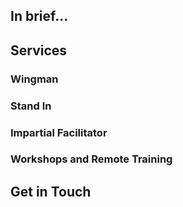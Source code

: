 ## In brief...

## Services

### Wingman
### Stand In
### Impartial Facilitator
### Workshops and Remote Training

## Get in Touch

# &nbsp;



